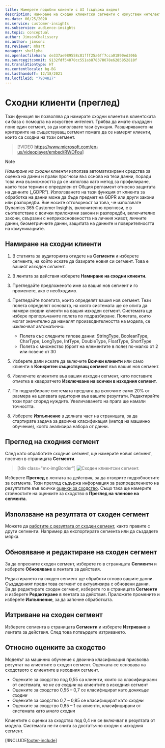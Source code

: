 ```yaml
---
title: Намерете подобни клиенти с AI (съдържа видео)
description: Намиране на сходни клиентски сегменти с изкуствен интелект.
ms.date: 06/25/2020
ms.service: customer-insights
ms.subservice: audience-insights
ms.topic: conceptual
author: JimsonChalissery
ms.author: jimsonc
ms.reviewer: mhart
manager: shellyha
ms.openlocfilehash: de337ae989558c81fff25a6ff7cca01890ed306b
ms.sourcegitcommit: 9132fdf54070cc551ab878378078e6285852818f
ms.translationtype: HT
ms.contentlocale: bg-BG
ms.lasthandoff: 12/18/2021
ms.locfileid: "7934827"
---
```

# <a name="similar-customers-preview"></a>Сходни клиенти (преглед)

Тази функция ви позволява да намирате сходни клиенти в клиентската си база с помощта на изкуствен интелект. Трябва да имате създаден поне един сегмент, за да използвате тази функция. Разширяването на критериите на съществуващ сегмент помага да се намерят клиенти, които са сходни на този сегмент.

> [!VIDEO https://www.microsoft.com/en-us/videoplayer/embed/RWOFou]

> [!NOTE]
> *Намиране на сходни клиенти* използва автоматизирани средства за оценка на данни и прави прогнози въз основа на тези данни, поради това има възможността да се използва като метод за профилиране, както този термин е определен от Общия регламент относно защитата на данните („GDPR“). Използването на тази функция от клиента за обработка на данни може да бъде предмет на GDPR или други закони или разпоредби. Вие носите отговорност за това, че използвате Dynamics 365 Customer Insights, включително прогнози, е в съответствие с всички приложими закони и разпоредби, включително закони, свързани с неприкосновеността на личния живот, личните данни, биометричните данни, защитата на данните и поверителността на комуникациите.

## <a name="finding-similar-customers"></a>Намиране на сходни клиенти

1. В статията за аудиторията отидете на **Сегменти** и изберете сегмента, на който искате да базирате новия си сегмент. Това е вашият *изходен сегмент*.

1. В лентата за действия изберете **Намиране на сходни клиенти**.

1. Прегледайте предложеното име за вашия нов сегмент и го променете, ако е необходимо.

1. Прегледайте полетата, които определят вашия нов сегмент. Тези полета определят основата, на която системата ще се опита да намери сходни клиенти на вашия изходен сегмент. Системата ще избере препоръчаните полета по подразбиране.
  Полетата, които могат значително да намалят производителността на модела, се изключват автоматично:
  
   - Полета със следните типове данни: StringType, BooleanType, CharType, LongType, IntType, DoubleType, FloatType, ShortType
   - Полета с множество (броят на елементите в поле) по-малко от 2 или повече от 30

1. Изберете дали искате да включите **Всички клиенти** или само клиенти в **Конкретен съществуващ сегмент** във вашия нов сегмент.

1. Изключете клиентите във вашия изходен сегмент, като поставите отметка в квадратчето **Изключване на всички в изходния сегмент**.

1. По подразбиране системата предлага да включите само 20% от размера на целевата аудитория във вашите резултати. Редактирайте този праг според нуждите. Увеличаването на прага ще намали точността.

1. Изберете **Изпълнение** в долната част на страницата, за да стартирате задача за двоична класификация (метод на машинно обучение), която анализира набора от данни.

## <a name="view-the-similar-segment"></a>Преглед на сходния сегмент

След като обработите сходния сегмент, ще намерите новия сегмент, посочен в страницата **Сегменти**.

> [!div class="mx-imgBorder"]
> ![Сходен клиентски сегмент.](media/expanded-segment.png "Сходен клиентски сегмент")

Изберете **Преглед** в лентата за действия, за да отворите подробностите за сегмента. Този преглед съдържа информация за разпределението на резултатите във всички [оценки за сходство](#about-similarity-scores). Също така ще намерите стойностите на оценките за сходство в **Преглед на членове на сегмента**.

## <a name="use-the-output-of-a-similar-segment"></a>Използване на резултата от сходен сегмент

Можете да [работите с резултата от сходен сегмент](segments.md), както правите с други сегменти. Например да експортирате сегмента или да създадете мярка.

## <a name="refresh-and-edit-a-similar-segment"></a>Обновяване и редактиране на сходен сегмент

За да опресните сходен сегмент, изберете го в страницата **Сегменти** и изберете **Обновяване** в лентата за действия.

Редактирането на сходен сегмент ще обработи отново вашите данни. Създаденият преди това сегмент се актуализира с обновени данни.    
За да редактирате сходен сегмент, изберете го в страницата **Сегменти** и изберете **Редактиране** в лентата за действия. Приложете промените и изберете **Изпълнение**, за да започне обработката.

## <a name="delete-a-similar-segment"></a>Изтриване на сходен сегмент

Изберете сегмента в страницата **Сегменти** и изберете **Изтриване** в лентата за действия. След това потвърдете изтриването.

## <a name="about-similarity-scores"></a>Относно оценките за сходство

Моделът за машинно обучение с двоична класификация присвоява резултат на клиентите в сходен сегмент. Оценката се основава на сходството с клиентите в изходния сегмент.

- Оценките за сходство под 0,55 са клиенти, които са класифицирани от системата, че *не са сходни* на клиентите в изходния сегмент
- Оценките за сходство 0,55 – 0,7 се класифицират като *донякъде сходни*
- Оценките за сходство 0,7 – 0,85 се класифицират като *сходни*
- Оценките за сходство 0,85 – 1 са клиенти, класифицирани от системата като *много сходни*

Клиентите с оценки за сходство под 0,4 не се включват в резултата от модела. Системата не ги счита за достатъчно сходни с изходния сегмент.


[!INCLUDE[footer-include](../includes/footer-banner.md)]